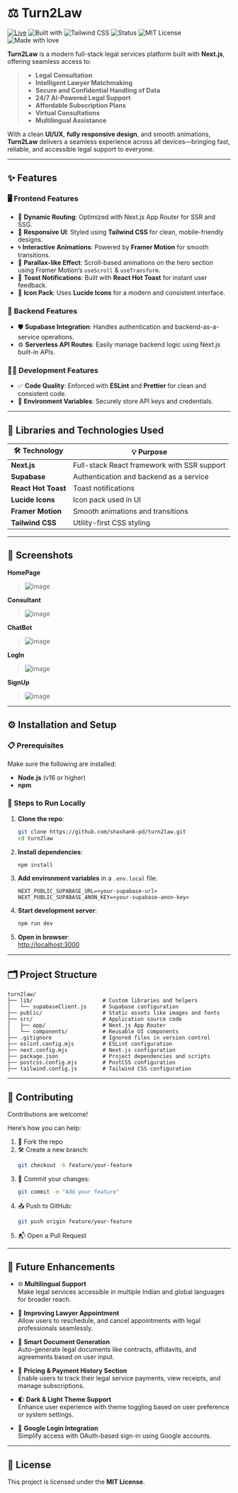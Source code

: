# ⚖️ Turn2Law

[![Live](https://img.shields.io/badge/Live-Demo-brightgreen?style=flat-square)](https://turntwolaw.vercel.app)
![Built with](https://img.shields.io/badge/Built%20with-Next.js-000?logo=next.js)
![Tailwind CSS](https://img.shields.io/badge/Styled%20With-Tailwind_CSS-38bdf8?logo=tailwindcss&logoColor=white)
![Status](https://img.shields.io/badge/Status-Active-success)
![MIT License](https://img.shields.io/badge/License-MIT-blue.svg)
![Made with love](https://img.shields.io/badge/Made%20with-%E2%9D%A4-red)

**Turn2Law** is a modern full-stack legal services platform built with **Next.js**, offering seamless access to:

> - **Legal Consultation**  
> - **Intelligent Lawyer Matchmaking**  
> - **Secure and Confidential Handling of Data**  
> - **24/7 AI-Powered Legal Support**  
> - **Affordable Subscription Plans**  
> - **Virtual Consultations**  
> - **Multilingual Assistance**

With a clean **UI/UX**, **fully responsive design**, and smooth animations, **Turn2Law** delivers a seamless experience across all devices—bringing fast, reliable, and accessible legal support to everyone.

---

## ✨ Features

### 🖥️ Frontend Features
- 🧭 **Dynamic Routing**: Optimized with Next.js App Router for SSR and SSG.
- 📱 **Responsive UI**: Styled using **Tailwind CSS** for clean, mobile-friendly designs.
- 🌀 **Interactive Animations**: Powered by **Framer Motion** for smooth transitions.
- 🎢 **Parallax-like Effect**: Scroll-based animations on the hero section using Framer Motion’s `useScroll` & `useTransform`.
- 🔔 **Toast Notifications**: Built with **React Hot Toast** for instant user feedback.
- 🧩 **Icon Pack**: Uses **Lucide Icons** for a modern and consistent interface.

### 🔧 Backend Features
- 🛡️ **Supabase Integration**: Handles authentication and backend-as-a-service operations.
- ⚙️ **Serverless API Routes**: Easily manage backend logic using Next.js built-in APIs.

### 🧑‍💻 Development Features
- ✅ **Code Quality**: Enforced with **ESLint** and **Prettier** for clean and consistent code.
- 🔐 **Environment Variables**: Securely store API keys and credentials.

---

## 🧰 Libraries and Technologies Used

| 🛠️ **Technology**     | 💡 **Purpose**                               |
|----------------------|----------------------------------------------|
| **Next.js**          | Full-stack React framework with SSR support |
| **Supabase**         | Authentication and backend as a service     |
| **React Hot Toast**  | Toast notifications                         |
| **Lucide Icons**     | Icon pack used in UI                        |
| **Framer Motion**    | Smooth animations and transitions           |
| **Tailwind CSS**     | Utility-first CSS styling                  |

---

## 📸 Screenshots

**HomePage**
> ![image](https://github.com/user-attachments/assets/4c829621-dfef-42f8-b028-1fe0aa307a04)

**Consultant**
> ![image](https://github.com/user-attachments/assets/265d130d-1efe-4915-936e-7f0b5233a855)

**ChatBot**
> ![image](https://github.com/user-attachments/assets/d41bb872-b941-40b3-a2d3-a4ab1dafe469)

**LogIn**
> ![image](https://github.com/user-attachments/assets/2eaed219-a56d-4c42-a730-2bc951e58d30)

**SignUp**
> ![image](https://github.com/user-attachments/assets/2f607202-3491-49bc-8ce9-a0998db1bd5d)

---

## ⚙️ Installation and Setup

### 📋 Prerequisites
Make sure the following are installed:
- **Node.js** (v16 or higher)
- **npm**

### 🚀 Steps to Run Locally
1. **Clone the repo**:
   ```bash
   git clone https://github.com/shashank-pd/turn2law.git
   cd turn2law
   ```

2. **Install dependencies**:
   ```bash
   npm install
   ```

3. **Add environment variables** in a `.env.local` file:
   ```env
   NEXT_PUBLIC_SUPABASE_URL=<your-supabase-url>
   NEXT_PUBLIC_SUPABASE_ANON_KEY=<your-supabase-anon-key>
   ```

4. **Start development server**:
   ```bash
   npm run dev
   ```

5. **Open in browser**:  
   [http://localhost:3000](http://localhost:3000)

---

## 🗂️ Project Structure

```plaintext
turn2law/
├── lib/                      # Custom libraries and helpers
│   └── supabaseClient.js     # Supabase configuration
├── public/                   # Static assets like images and fonts
├── src/                      # Application source code
│   ├── app/                  # Next.js App Router
│   └── components/           # Reusable UI components
├── .gitignore                # Ignored files in version control
├── eslint.config.mjs         # ESLint configuration
├── next.config.mjs           # Next.js configuration
├── package.json              # Project dependencies and scripts
├── postcss.config.mjs        # PostCSS configuration
├── tailwind.config.js        # Tailwind CSS configuration
```

---

## 🤝 Contributing

Contributions are welcome!  

Here’s how you can help:

1. 🍴 Fork the repo  
2. 🛠️ Create a new branch:  
   ```bash
   git checkout -b feature/your-feature
   ```
3. 💾 Commit your changes:  
   ```bash
   git commit -m "Add your feature"
   ```
4. 📤 Push to GitHub:  
   ```bash
   git push origin feature/your-feature
   ```
5. 📬 Open a Pull Request

---

## 🔮 Future Enhancements

- 🌐 **Multilingual Support**  
  Make legal services accessible in multiple Indian and global languages for broader reach.

- 📅 **Improving Lawyer Appointment**  
  Allow users to reschedule, and cancel appointments with legal professionals seamlessly.

- 📄 **Smart Document Generation**  
  Auto-generate legal documents like contracts, affidavits, and agreements based on user input.

- 🧾 **Pricing & Payment History Section**  
  Enable users to track their legal service payments, view receipts, and manage subscriptions.

- 🌓 **Dark & Light Theme Support**  
  Enhance user experience with theme toggling based on user preference or system settings.

- 🔐 **Google Login Integration**  
  Simplify access with OAuth-based sign-in using Google accounts.

---
## 📄 License

This project is licensed under the **MIT License**.
